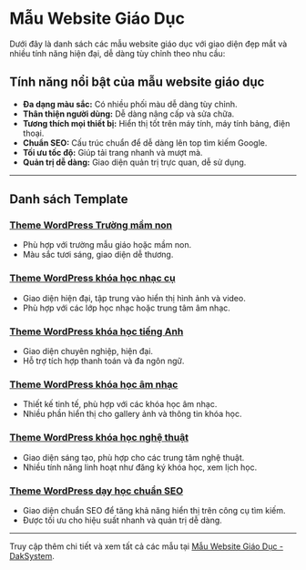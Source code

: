 # Mẫu Website Giáo Dục

Dưới đây là danh sách các mẫu website giáo dục với giao diện đẹp mắt và nhiều tính năng hiện đại, dễ dàng tùy chỉnh theo nhu cầu:

## Tính năng nổi bật của mẫu website giáo dục

- **Đa dạng màu sắc:** Có nhiều phối màu dễ dàng tùy chỉnh.
- **Thân thiện người dùng:** Dễ dàng nâng cấp và sửa chữa.
- **Tương thích mọi thiết bị:** Hiển thị tốt trên máy tính, máy tính bảng, điện thoại.
- **Chuẩn SEO:** Cấu trúc chuẩn để dễ dàng lên top tìm kiếm Google.
- **Tối ưu tốc độ:** Giúp tải trang nhanh và mượt mà.
- **Quản trị dễ dàng:** Giao diện quản trị trực quan, dễ sử dụng.

---

## Danh sách Template

### [Theme WordPress Trường mầm non](https://daksystem.net/san-pham/theme-wordpress-truong-mam-non)
- Phù hợp với trường mẫu giáo hoặc mầm non.
- Màu sắc tươi sáng, giao diện dễ thương.

### [Theme WordPress khóa học nhạc cụ](https://daksystem.net/san-pham/theme-wordpress-khoa-hoc-nhac-cu)
- Giao diện hiện đại, tập trung vào hiển thị hình ảnh và video.
- Phù hợp với các lớp học nhạc hoặc trung tâm âm nhạc.

### [Theme WordPress khóa học tiếng Anh](https://daksystem.net/san-pham/theme-wordpress-khoa-hoc-tieng-anh)
- Giao diện chuyên nghiệp, hiện đại.
- Hỗ trợ tích hợp thanh toán và đa ngôn ngữ.

### [Theme WordPress khóa học âm nhạc](https://daksystem.net/san-pham/theme-wordpress-khoa-hoc-am-nhac)
- Thiết kế tinh tế, phù hợp với các khóa học âm nhạc.
- Nhiều phần hiển thị cho gallery ảnh và thông tin khóa học.

### [Theme WordPress khóa học nghệ thuật](https://daksystem.net/san-pham/theme-wordpress-khoa-hoc-nghe-thuat)
- Giao diện sáng tạo, phù hợp cho các trung tâm nghệ thuật.
- Nhiều tính năng linh hoạt như đăng ký khóa học, xem lịch học.

### [Theme WordPress dạy học chuẩn SEO](https://daksystem.net/san-pham/theme-wordpress-day-hoc-chat-luong-chuan-seo)
- Giao diện chuẩn SEO để tăng khả năng hiển thị trên công cụ tìm kiếm.
- Được tối ưu cho hiệu suất nhanh và quản trị dễ dàng.

---

Truy cập thêm chi tiết và xem tất cả các mẫu tại [Mẫu Website Giáo Dục - DakSystem](https://daksystem.net/danh-muc/mau-web-viet-nam/mau-website-giao-duc).
